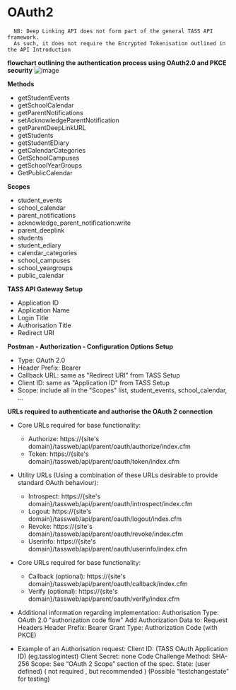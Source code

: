 # OAuth2

```
  NB: Deep Linking API does not form part of the general TASS API framework.
  As such, it does not require the Encrypted Tokenisation outlined in the API Introduction
```

**flowchart outlining the authentication process using OAuth2.0 and PKCE security**
![image](https://user-images.githubusercontent.com/46773099/165877518-8832a71c-a900-441a-a7df-216eb4f1fe85.png)

**Methods**

  * getStudentEvents
  * getSchoolCalendar
  * getParentNotifications
  * setAcknowledgeParentNotification
  * getParentDeepLinkURL
  * getStudents
  * getStudentEDiary
  * getCalendarCategories
  * GetSchoolCampuses
  * getSchoolYearGroups
  * GetPublicCalendar

**Scopes**

  * student_events
  * school_calendar
  * parent_notifications
  * acknowledge_parent_notification:write
  * parent_deeplink
  * students
  * student_ediary
  * calendar_categories
  * school_campuses
  * school_yeargroups
  * public_calendar


**TASS API Gateway Setup**

- Application ID
- Application Name
- Login Title
- Authorisation Title
- Redirect URI

**Postman - Authorization - Configuration Options Setup**

- Type: OAuth 2.0
- Header Prefix: Bearer
- Callback URL: same as "Redirect URI" from TASS Setup
- Client ID: same as "Application ID" from TASS Setup
- Scope: include all in the "Scopes" list, student_events, school_calendar, ...


**URLs required to authenticate and authorise the OAuth 2 connection**

- Core URLs required for base functionality:
  - Authorize: https://{site's domain}/tassweb/api/parent/oauth/authorize/index.cfm
  - Token: https://{site's domain}/tassweb/api/parent/oauth/token/index.cfm

- Utility URLs (Using a combination of these URLs desirable to provide standard OAuth behaviour):
  - Introspect: https://{site's domain}/tassweb/api/parent/oauth/introspect/index.cfm
  - Logout: https://{site's domain}/tassweb/api/parent/oauth/logout/index.cfm
  - Revoke: https://{site's domain}/tassweb/api/parent/oauth/revoke/index.cfm
  - Userinfo: https://{site's domain}/tassweb/api/parent/oauth/userinfo/index.cfm

- Core URLs required for base functionality:
  - Callback (optional): https://{site's domain}/tassweb/api/parent/oauth/callback/index.cfm
  - Verify (optional): https://{site's domain}/tassweb/api/parent/oauth/verify/index.cfm

- Additional information regarding implementation:
  Authorisation Type: OAuth 2.0 "authorization code flow"
  Add Authorization Data to: Request Headers
  Header Prefix: Bearer
  Grant Type: Authorization Code (with PKCE)

- Example of an Authorisation request:
  Client ID: (TASS OAuth Application ID) (eg.tasslogintest)
  Client Secret: none
  Code Challenge Method: SHA-256
  Scope: See “OAuth 2 Scope” section of the spec.
  State: (user defined) ( not required , but recommended )  (Possible “testchangestate” for testing)

